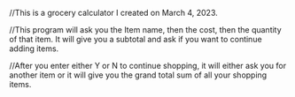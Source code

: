 //This is a grocery calculator I created on March 4, 2023.

//This program will ask you the Item name, then the cost, then the quantity of that item. It will give you a subtotal and ask if you want to continue adding items.

//After you enter either Y or N to continue shopping, it will either ask you for another item or it will give you the grand total sum of all your shopping items.
